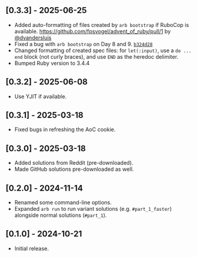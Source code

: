 ## [0.3.3] - 2025-06-25

- Added auto-formatting of files created by `arb bootstrap` if RuboCop is available. https://github.com/fpsvogel/advent_of_ruby/pull/1 by [@dvandersluis](https://github.com/dvandersluis)
- Fixed a bug with `arb bootstrap` on Day 8 and 9. [`b324d28`](https://github.com/fpsvogel/advent_of_ruby/commit/b324d28aa7665eba7f6236fa26c02102909fcb27)
- Changed formatting of created spec files: for `let(:input)`, use a `do ... end` block (not curly braces), and use `END` as the heredoc delimiter.
- Bumped Ruby version to 3.4.4

## [0.3.2] - 2025-06-08

- Use YJIT if available.

## [0.3.1] - 2025-03-18

- Fixed bugs in refreshing the AoC cookie.

## [0.3.0] - 2025-03-18

- Added solutions from Reddit (pre-downloaded).
- Made GitHub solutions pre-downloaded as well.

## [0.2.0] - 2024-11-14

- Renamed some command-line options.
- Expanded `arb run` to run variant solutions (e.g. `#part_1_faster`) alongside normal solutions (`#part_1`).

## [0.1.0] - 2024-10-21

- Initial release.

